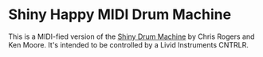 # Shiny Happy MIDI Drum Machine

This is a MIDI-fied version of the [Shiny Drum Machine](http://chromium.googlecode.com/svn/trunk/samples/audio/shiny-drum-machine.html) by Chris Rogers and Ken Moore. It's intended to be controlled by a Livid Instruments CNTRLR.
